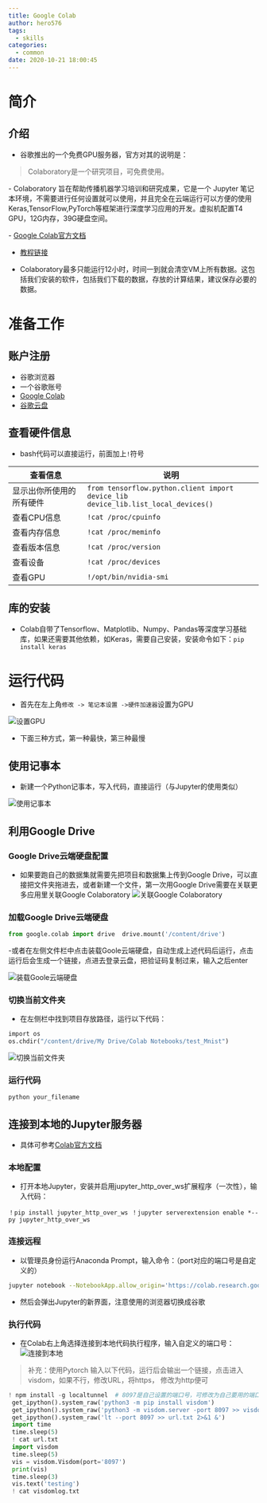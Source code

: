 ```yaml
---
title: Google Colab
author: hero576
tags:
  - skills
categories:
  - common
date: 2020-10-21 18:00:45
---
```


> 
<!-- more -->

# 简介

## 介绍
- 谷歌推出的一个免费GPU服务器，官方对其的说明是：
> Colaboratory是一个研究项目，可免费使用。

​- Colaboratory 旨在帮助传播机器学习培训和研究成果，它是一个 Jupyter 笔记本环境，不需要进行任何设置就可以使用，并且完全在云端运行可以方便的使用Keras,TensorFlow,PyTorch等框架进行深度学习应用的开发。虚拟机配置T4 GPU，12G内存，39G硬盘空间。

​- [Google Colab官方文档](https://research.google.com/colaboratory/local-runtimes.html)
- [教程链接](https://blog.csdn.net/qq_42617455/article/details/104260490)

- Colaboratory最多只能运行12小时，时间一到就会清空VM上所有数据。这包括我们安装的软件，包括我们下载的数据，存放的计算结果，建议保存必要的数据。

# 准备工作
## 账户注册
- 谷歌浏览器
- 一个谷歌账号
- [Google Colab](https://colab.research.google.com)
​
- [谷歌云盘](https://drive.google.com)

## 查看硬件信息
- bash代码可以直接运行，前面加上`!`符号

查看信息|说明
-|-
显示出你所使用的所有硬件|`from tensorflow.python.client import device_lib`<br>`device_lib.list_local_devices()`
查看CPU信息|`!cat /proc/cpuinfo`
查看内存信息|`!cat /proc/meminfo`
查看版本信息|`!cat /proc/version`
查看设备|`!cat /proc/devices`
查看GPU|`!/opt/bin/nvidia-smi`


## 库的安装
- Colab自带了Tensorflow、Matplotlib、Numpy、Pandas等深度学习基础库，如果还需要其他依赖，如Keras，需要自己安装，安装命令如下：`pip install keras`


# 运行代码
- 首先在左上角`修改 -> 笔记本设置 ->硬件加速器`设置为GPU

![设置GPU](/images/pasted-311.png)

- 下面三种方式，第一种最快，第三种最慢

## 使用记事本
- 新建一个Python记事本，写入代码，直接运行（与Jupyter的使用类似）

![使用记事本](/images/pasted-312.png)


## 利用Google Drive
### Google Drive云端硬盘配置
- 如果要跑自己的数据集就需要先把项目和数据集上传到Google Drive，可以直接把文件夹拖进去，或者新建一个文件，第一次用Google Drive需要在关联更多应用里关联Google Colaboratory
![关联Google Colaboratory](/images/pasted-313.png)

### 加载Google Drive云端硬盘

```py
from google.colab import drive 	drive.mount('/content/drive') 
```

-​ 或者在左侧文件栏中点击装载Goole云端硬盘，自动生成上述代码后运行，点击运行后会生成一个链接，点进去登录云盘，把验证码复制过来，输入之后enter

![装载Goole云端硬盘](/images/pasted-313.png)


### 切换当前文件夹
- 在左侧栏中找到项目存放路径，运行以下代码：
```py
​import os 
os.chdir("/content/drive/My Drive/Colab Notebooks/test_Mnist")
```

![切换当前文件夹](/images/pasted-313.png)


### 运行代码
```bash
​python your_filename 
```


## 连接到本地的Jupyter服务器
- 具体可参考[Colab官方文档](https://research.google.com/colaboratory/local-runtimes.html)

### 本地配置
- 打开本地Jupyter，安装并启用jupyter_http_over_ws扩展程序（一次性），输入代码：
```
！pip install jupyter_http_over_ws ！jupyter serverextension enable *--py jupyter_http_over_ws 
```
### 连接远程
- 以管理员身份运行Anaconda Prompt，输入命令：（port对应的端口号是自定义的）
```bash
jupyter notebook --NotebookApp.allow_origin='https://colab.research.google.com' --port=8899 --NotebookApp.port_retries=0 
```
- 然后会弹出Jupyter的新界面，注意使用的浏览器切换成谷歌

### 执行代码
- 在Colab右上角选择连接到本地代码执行程序，输入自定义的端口号：
![连接到本地](/images/pasted-314.png)

> 补充：使用Pytorch
> 输入以下代码，运行后会输出一个链接，点击进入visdom，如果不行，修改URL，将https， 修改为http便可
```py
! npm install -g localtunnel  # 8097是自己设置的端口号，可修改为自己要用的端口号
 get_ipython().system_raw('python3 -m pip install visdom')  
 get_ipython().system_raw('python3 -m visdom.server -port 8097 >> visdomlog.txt 2>&1 &')    
 get_ipython().system_raw('lt --port 8097 >> url.txt 2>&1 &')    
 import time  
 time.sleep(5) 
 ! cat url.txt  
 import visdom  
 time.sleep(5)  
 vis = visdom.Visdom(port='8097')    
 print(vis) 
 time.sleep(3)  
 vis.text('testing')  
 ! cat visdomlog.txt 
```
